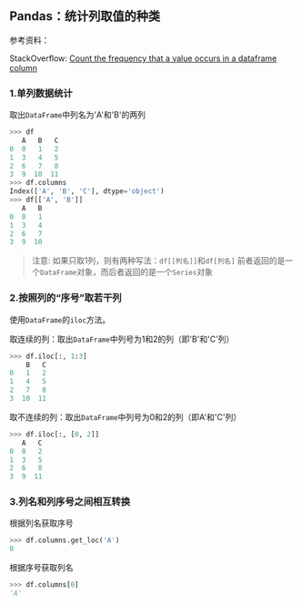 ## Pandas：统计列取值的种类

参考资料：

StackOverflow: [Count the frequency that a value occurs in a dataframe column](https://stackoverflow.com/questions/22391433/count-the-frequency-that-a-value-occurs-in-a-dataframe-column)

### 1.单列数据统计

取出`DataFrame`中列名为'A'和'B'的两列

```python
>>> df
   A   B   C
0  0   1   2
1  3   4   5
2  6   7   8
3  9  10  11
>>> df.columns
Index(['A', 'B', 'C'], dtype='object')
>>> df[['A', 'B']]
   A   B
0  0   1
1  3   4
2  6   7
3  9  10
```

> 注意:
> 如果只取1列，则有两种写法：`df[[列名]]`和`df[列名]`
> 前者返回的是一个`DataFrame`对象，而后者返回的是一个`Series`对象

### 2.按照列的“序号”取若干列

使用`DataFrame`的`iloc`方法。

取连续的列：取出`DataFrame`中列号为1和2的列（即'B'和'C'列）

```python
>>> df.iloc[:, 1:3]
    B   C
0   1   2
1   4   5
2   7   8
3  10  11
```

取不连续的列：取出`DataFrame`中列号为0和2的列（即A'和'C'列）

```python
>>> df.iloc[:, [0, 2]]
   A   C
0  0   2
1  3   5
2  6   8
3  9  11
```

### 3.列名和列序号之间相互转换

根据列名获取序号

```python
>>> df.columns.get_loc('A')
0
```

根据序号获取列名

```python
>>> df.columns[0]
'A'
```
